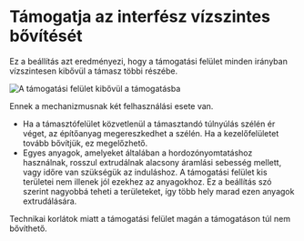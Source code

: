 # Támogatja az interfész vízszintes bővítését

Ez a beállítás azt eredményezi, hogy a támogatási felület minden irányban vízszintesen kibővül a támasz többi részébe.

<!--screenshot {
"image_path": "support_interface_offset.png",
"models": [{"script": "f.scad"}],
"camera_position": [45, 45, 133],
"settings": {
    "support_enable": true,
    "support_interface_enable": true,
    "support_offset": 2,
    "support_interface_offset": 1
},
"colours": 64
}-->

![A támogatási felület kibővül a támogatásba](../images/support_interface_offset.png)

Ennek a mechanizmusnak két felhasználási esete van.

- Ha a támasztófelület közvetlenül a támasztandó túlnyúlás szélén ér véget, az építőanyag megereszkedhet a szélén. Ha a kezelőfelületet tovább bővítjük, ez megelőzhető.
- Egyes anyagok, amelyeket általában a hordozónyomtatáshoz használnak, rosszul extrudálnak alacsony áramlási sebesség mellett, vagy időre van szükségük az induláshoz. A támogatási felület kis területei nem illenek jól ezekhez az anyagokhoz. Ez a beállítás szó szerint nagyobbá teheti a területeket, így több hely marad ezen anyagok extrudálására.

Technikai korlátok miatt a támogatási felület magán a támogatáson túl nem bővíthető.
